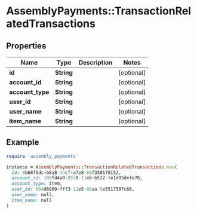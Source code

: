 # AssemblyPayments::TransactionRelatedTransactions

## Properties

| Name | Type | Description | Notes |
| ---- | ---- | ----------- | ----- |
| **id** | **String** |  | [optional] |
| **account_id** | **String** |  | [optional] |
| **account_type** | **String** |  | [optional] |
| **user_id** | **String** |  | [optional] |
| **user_name** | **String** |  | [optional] |
| **item_name** | **String** |  | [optional] |

## Example

```ruby
require 'assembly_payments'

instance = AssemblyPayments::TransactionRelatedTransactions.new(
  id: 6b68f5dc-b8a8-44cf-a7e8-80f350178152,
  account_id: 100fd4a0-0538-11e6-b512-3e1d05defe78,
  account_type: item,
  user_id: 064d6800-fff3-11e5-86aa-5e5517507c66,
  user_name: null,
  item_name: null
)
```

